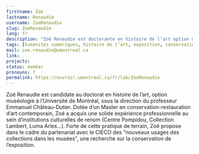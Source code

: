 ```yaml
---
firstname: Zoë
lastname: Renaudie
username: ZoeRenaudie
slug: ZoeRenaudie
lang: fr
description: "Zoë Renaudie est doctorante en histoire de l’art option muséologie et humanités numériques."
tags: [humanités numériques, histoire de l’art, exposition, conservation-restauration]
mail: zoe.renaudie@umontreal.ca
link:
projects: 
status: member
pronouns: f
permalink: https://ouvroir.umontreal.ca/fr/lab/ZoeRenaudie
---
```


Zoë Renaudie est candidate au doctorat en histoire de l’art, option muséologie à l’Université de Montréal, sous la direction du professeur Emmanuel Château-Dutier. Dotée d’un Master en conservation-restauration d’art contemporain, Zoë a acquis une solide expérience professionnelle au sein d’institutions culturelles de renom (Centre Pompidou, Collection Lambert, Luma Arles…). Forte de cette pratique de terrain, Zoë propose dans le cadre du partenariat avec le CIECO des "nouveaux usages des collections dans les musées", une recherche sur la conservation de l’exposition.
